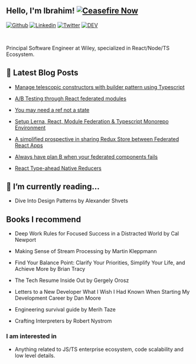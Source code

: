 <!-- Your title -->

## Hello, I'm Ibrahim! [![Ceasefire Now](https://badge.techforpalestine.org/default)](https://techforpalestine.org/learn-more)

[![Github](https://img.shields.io/badge/-Github-000?style=flat&logo=Github&logoColor=white)](https://github.com/ibrahimshamma99)
[![Linkedin](https://img.shields.io/badge/-LinkedIn-blue?style=flat&logo=Linkedin&logoColor=white)](https://www.linkedin.com/in/ibrahim-abushamma/)
[![Twitter](https://img.shields.io/badge/-Twitter-blue?style=flat&logo=Twitter&logoColor=white)](https://twitter.com/ibrahimtechlead)
[![DEV](https://img.shields.io/badge/-DEV-000?style=flat&logo=DEV&logoColor=white)](https://DEV.to/ibrahimshamma99)

&nbsp;

Principal Software Engineer at Wiley, specialized in React/Node/TS Ecosystem.

## 📝 Latest Blog Posts

- [Manage telescopic constructors with builder pattern using Typescript](https://dev.to/ibrahimshamma99/manage-telescopic-constructors-with-builder-pattern-using-typescript-di8)

- [A/B Testing through React federated modules](https://dev.to/ibrahimshamma99/ab-testing-through-react-federated-modules-4n73)

- [You may need a ref not a state](https://dev.to/ibrahimshamma99/you-may-need-a-ref-not-a-state-d24)

- [Setup Lerna, React, Module Federation & Typescript Monorepo Environment](https://dev.to/ibrahimshamma99/setup-lerna-react-module-federation-typescript-monorepo-environment-11c6)

- [A simplified prospective in sharing Redux Store between Federated React Apps](https://dev.to/ibrahimshamma99/a-simplified-prospective-in-sharing-redux-store-between-federated-react-apps-1kgm)

- [Always have plan B when your federated components fails](https://dev.to/ibrahimshamma99/always-have-plan-b-when-your-federated-component-fails-35di)

- [React Type-ahead Native Reducers](https://dev.to/ibrahimshamma99/react-type-ahead-native-reducers-l55)

## 🔭 I’m currently reading...

- Dive Into Design Patterns by Alexander Shvets

## Books I recommend

- Deep Work Rules for Focused Success in a Distracted World by Cal Newport

- Making Sense of Stream Processing by Martin Kleppmann

- Find Your Balance Point: Clarify Your Priorities, Simplify Your Life, and Achieve More by Brian Tracy

- The Tech Resume Inside Out by Gergely Orosz

- Letters to a New Developer What I Wish I Had Known When Starting My Development Career by Dan Moore

- Engineering survival guide by Merih Taze

- Crafting Interpreters by Robert Nystrom

### I am interested in

- Anything related to JS/TS enterprise ecosystem, code scalability and low level details.
